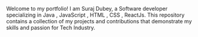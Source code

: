Welcome to my portfolio! I am Suraj Dubey, a Software developer specializing in Java , JavaScript , HTML , CSS , ReactJs. This repository contains a collection of my projects and contributions that demonstrate my skills and passion for Tech Industry.
